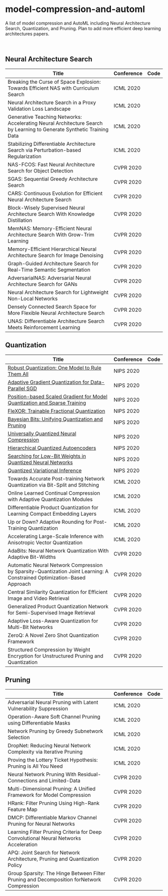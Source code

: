 # model-compression-and-automl



A list of model compression and AutoML including Neural Architecture Search, Quantization, and Pruning. Plan to add more efficient deep learning architectures papers.

<br>

<h2>Neural Architecture Search</h2>

| Title                                                        | Conference | Code |
| ------------------------------------------------------------ | ---------- | ---- |
| Breaking the Curse of Space Explosion: Towards Efficient NAS with Curriculum Search | ICML 2020  |      |
| Neural Architecture Search in a Proxy Validation Loss Landscape | ICML 2020  |      |
| Generative Teaching Networks: Accelerating Neural Architecture Search by Learning to Generate Synthetic Training Data | ICML 2020  |      |
| Stabilizing Differentiable Architecture Search via Perturbation-based Regularization | ICML 2020  |      |
| NAS-FCOS: Fast Neural Architecture Search for Object Detection | CVPR 2020  |      |
| SGAS: Sequential Greedy Architecture Search                  | CVPR 2020  |      |
| CARS: Continuous Evolution for Efficient Neural Architecture Search | CVPR 2020  |      |
| Block-Wisely Supervised Neural Architecture Search With Knowledge Distillation | CVPR 2020  |      |
| MemNAS: Memory-Efficient Neural Architecture Search With Grow-Trim Learning | CVPR 2020  |      |
| Memory-Efficient Hierarchical Neural Architecture Search for Image Denoising | CVPR 2020  |      |
| Graph-Guided Architecture Search for Real-Time Semantic Segmentation | CVPR 2020  |      |
| AdversarialNAS: Adversarial Neural Architecture Search for GANs | CVPR 2020  |      |
| Neural Architecture Search for Lightweight Non-Local Networks | CVPR 2020  |      |
| Densely Connected Search Space for More Flexible Neural Architecture Search | CVPR 2020  |      |
| UNAS: Differentiable Architecture Search Meets Reinforcement Learning | CVPR 2020  |      |





<h2>Quantization</h2>



| Title                                                        | Conference | Code |
| ------------------------------------------------------------ | ---------- | ---- |
| [Robust Quantization: One Model to Rule Them All](https://arxiv.org/abs/2002.07686) | NIPS 2020  |      |
| [Adaptive Gradient Quantization for Data-Parallel SGD](https://arxiv.org/abs/2010.12460) | NIPS 2020  |      |
| [Position-based Scaled Gradient for Model Quantization and Sparse Training](https://arxiv.org/abs/2005.11035) | NIPS 2020  |      |
| [FleXOR: Trainable Fractional Quantization](https://arxiv.org/abs/2009.04126) | NIPS 2020  |      |
| [Bayesian Bits: Unifying Quantization and Pruning](https://arxiv.org/abs/2005.07093) | NIPS 2020  |      |
| [Universally Quantized Neural Compression](https://arxiv.org/abs/2006.09952) | NIPS 2020  |      |
| [Hierarchical Quantized Autoencoders](https://arxiv.org/abs/2002.08111) | NIPS 2020  |      |
| [Searching for Low-Bit Weights in Quantized Neural Networks](https://arxiv.org/abs/2009.08695) | NIPS 2020  |      |
| [Quantized Variational Inference](https://arxiv.org/abs/2009.08695) | NIPS 2020  |      |
| Towards Accurate Post-training Network Quantization via Bit-Split and Stitching | ICML 2020  |      |
| Online Learned Continual Compression with Adaptive Quantization Modules | ICML 2020  |      |
| Differentiable Product Quantization for Learning Compact Embedding Layers | ICML 2020  |      |
| Up or Down? Adaptive Rounding for Post-Training Quantization | ICML 2020  |      |
| Accelerating Large-Scale Inference with Anisotropic Vector Quantization | ICML 2020  |      |
| AdaBits: Neural Network Quantization With Adaptive Bit-Widths | CVPR 2020  |      |
| Automatic Neural Network Compression by Sparsity-Quantization Joint Learning: A Constrained Optimization-Based Approach | CVPR 2020  |      |
| Central Similarity Quantization for Efficient Image and Video Retrieval | CVPR 2020  |      |
| Generalized Product Quantization Network for Semi-Supervised Image Retrieval | CVPR 2020  |      |
| Adaptive Loss-Aware Quantization for Multi-Bit Networks      | CVPR 2020  |      |
| ZeroQ: A Novel Zero Shot Quantization Framework              | CVPR 2020  |      |
| Structured Compression by Weight Encryption for Unstructured Pruning and Quantization | CVPR 2020  |      |



<h2>Pruning</h2>

| Title                                                        | Conference | Code |
| ------------------------------------------------------------ | ---------- | ---- |
| Adversarial Neural Pruning with Latent Vulnerability Suppression | ICML 2020  |      |
| Operation-Aware Soft Channel Pruning using Differentiable Masks | ICML 2020  |      |
| Network Pruning by Greedy Subnetwork Selection               | ICML 2020  |      |
| DropNet: Reducing Neural Network Complexity via Iterative Pruning | ICML 2020  |      |
| Proving the Lottery Ticket Hypothesis: Pruning is All You Need | ICML 2020  |      |
| Neural Network Pruning With Residual-Connections and Limited-Data | CVPR 2020  |      |
| Multi-Dimensional Pruning: A Unified Framework for Model Compression | CVPR 2020  |      |
| HRank: Filter Pruning Using High-Rank Feature Map            | CVPR 2020  |      |
| DMCP: Differentiable Markov Channel Pruning for Neural Networks | CVPR 2020  |      |
| Learning Filter Pruning Criteria for Deep Convolutional Neural Networks Acceleration | CVPR 2020  |      |
| APQ: Joint Search for Network Architecture, Pruning and Quantization Policy | CVPR 2020  |      |
| Group Sparsity: The Hinge Between Filter Pruning and Decomposition forNetwork Compression | CVPR 2020  |      |





